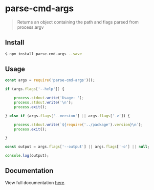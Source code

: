 # parse-cmd-args

> Returns an object containing the path and flags parsed from process.argv

## Install

```bash
$ npm install parse-cmd-args --save
```

## Usage

```javascript
const args = require('parse-cmd-args')();

if (args.flags['--help']) {

    process.stdout.write('Usage: ');
    process.stdout.write('\n');
    process.exit();

} else if (args.flags['--version'] || args.flags['-v']) {

    process.stdout.write(`${require('../package').version}\n`);
    process.exit();

}

const output = args.flags['--output'] || args.flags['-o'] || null;

console.log(output);
```

## Documentation

View full documentation [here](DOCUMENTATION.md).
